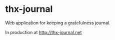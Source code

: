 thx-journal
===========

Web application for keeping a gratefulness journal.

In production at http://thx-journal.net